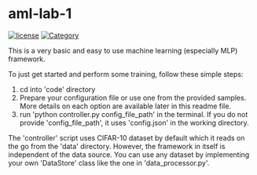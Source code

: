 # aml-lab-1
[![license](https://img.shields.io/github/license/mashape/apistatus.svg?maxAge=2592000)](https://github.com/mani-shailesh/aml-lab-1/blob/master/LICENSE.md)
[![Category](https://img.shields.io/badge/Category-Coursework-ff69b4.svg)](https://github.com/mani-shailesh/aml-lab-1)

This is a very basic and easy to use machine learning (especially MLP) framework.

To just get started and perform some training, follow these simple steps:

1.  cd into 'code' directory
2.  Prepare your configuration file or use one from the provided samples. More details on each option are available later in this readme file.
3.  run 'python controller.py config_file_path' in the terminal. If you do not provide 'config_file_path', it uses 'config.json' in the working directory.

The 'controller' script uses CIFAR-10 dataset by default which it reads on the go from the 'data' directory. However, the framework in itself is independent of the data source. You can use any dataset by implementing your own 'DataStore' class like the one in 'data_processor.py'.  
